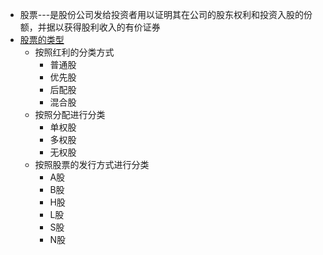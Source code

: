* 股票---是股份公司发给投资者用以证明其在公司的股东权利和投资入股的份额，并据以获得股利收入的有价证券
* [股票的类型](https://weread.qq.com/web/reader/d43325d05e053cd436bdac8k16732dc0161679091c5aeb1)
  * 按照红利的分类方式
    * 普通股
    * 优先股
    * 后配股
    * 混合股 
  * 按照分配进行分类
    * 单权股
    * 多权股
    * 无权股  
  * 按照股票的发行方式进行分类
    * A股
    * B股
    * H股
    * L股
    * S股
    * N股
    
